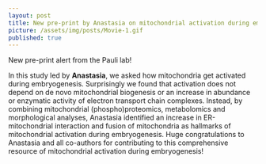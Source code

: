 ```yaml
---
layout: post
title: New pre-print by Anastasia on mitochondrial activation during embryogenesis
picture: /assets/img/posts/Movie-1.gif
published: true
---
```

New pre-print alert from the Pauli lab! 

In this study led by **Anastasia**, we asked how mitochondria get activated during embryogenesis. Surprisingly we found that activation does not depend on de novo mitochondrial biogenesis or an increase in abundance or enzymatic activity of electron transport chain complexes. Instead, by combining mitochondrial (phospho)proteomics, metabolomics and morphological analyses, Anastasia identified an increase in ER-mitochondrial interaction and fusion of mitochondria as hallmarks of mitochondrial activation during embryogenesis. 
Huge congratulations to Anastasia and all co-authors for contributing to this comprehensive resource of mitochondrial activation during embryogenesis!
